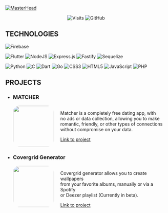 [![MasterHead](https://www.mnhn.fr/system/files/styles/21_10_veryhigh/private/2023-03/Ours%20polaire.jpeg.webp?itok=uHeRfm4h)](https://github.com/Aube33/)

<div align="center">

![Visits](https://komarev.com/ghpvc/?username=Aube33&label=Visits&style=for-the-badge&color=489eb6)
![GitHub](https://img.shields.io/github/followers/Aube33?logo=github&style=for-the-badge&color=489eb6)
</div>

## **TECHNOLOGIES**
![Firebase](https://img.shields.io/badge/firebase-a08021?style=for-the-badge&logo=firebase&logoColor=ffcd34)

![Flutter](https://img.shields.io/badge/Flutter-%2302569B.svg?style=for-the-badge&logo=Flutter&logoColor=white)
![NodeJS](https://img.shields.io/badge/node.js-6DA55F?style=for-the-badge&logo=node.js&logoColor=white)
![Express.js](https://img.shields.io/badge/express.js-%23404d59.svg?style=for-the-badge&logo=express&logoColor=%2361DAFB)
![Fastify](https://img.shields.io/badge/fastify-%23000000.svg?style=for-the-badge&logo=fastify&logoColor=white)
![Sequelize](https://img.shields.io/badge/Sequelize-52B0E7?style=for-the-badge&logo=Sequelize&logoColor=white)

![Python](https://img.shields.io/badge/python-3670A0?style=for-the-badge&logo=python&logoColor=ffdd54)
![C](https://img.shields.io/badge/c-%2300599C.svg?style=for-the-badge&logo=c&logoColor=white)
![Dart](https://img.shields.io/badge/dart-%230175C2.svg?style=for-the-badge&logo=dart&logoColor=white)
![Go](https://img.shields.io/badge/go-%2300ADD8.svg?style=for-the-badge&logo=go&logoColor=white)
![CSS3](https://img.shields.io/badge/css3-%231572B6.svg?style=for-the-badge&logo=css3&logoColor=white)
![HTML5](https://img.shields.io/badge/html5-%23E34F26.svg?style=for-the-badge&logo=html5&logoColor=white)
![JavaScript](https://img.shields.io/badge/javascript-%23323330.svg?style=for-the-badge&logo=javascript&logoColor=%23F7DF1E)
![PHP](https://img.shields.io/badge/php-%23777BB4.svg?style=for-the-badge&logo=php&logoColor=white)

## **PROJECTS**


- ### **MATCHER**
    <div style="display: flex; align-items: start;">
        <img src="https://matcher-app.fr/images/icon.png" width=128 style="border-radius: 20px; margin-right: 20px;">
        <div style="display: flex; flex-direction: column; justify-content: space-between;">
            <p>Matcher is a completely free dating app, with<br>
            no ads or data collection, allowing you to make<br>
            romantic, friendly, or other types of connections<br>
            without compromise on your data.
            </p>
            <a href="https://matcher-app.fr" target="_blank">Link to project</a>
        </div>
    </div>

- ### **Covergrid Generator**
    <div style="display: flex; align-items: start;">
        <img src="https://aube33.github.io/img/favicon.png" width=128 style="border-radius: 20px; margin-right: 20px;">
        <div style="display: flex; flex-direction: column; justify-content: space-between;">
            <p>Covergrid generator allows you to create wallpapers<br>
            from your favorite albums, manually or via a Spotify<br>
            or Deezer playlist (Currently in beta).
            </p>
            <a href="https://aube33.github.io" target="_blank">Link to project</a>
        </div>
    </div>

